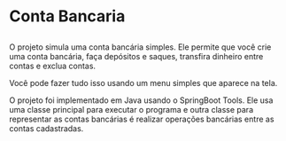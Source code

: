 # Conta Bancaria

##

O projeto simula uma conta bancária simples. Ele permite que você crie uma conta bancária, faça depósitos e saques, transfira dinheiro entre contas e exclua contas. 

Você pode fazer tudo isso usando um menu simples que aparece na tela.

O projeto foi implementado em Java usando o SpringBoot Tools. Ele usa uma classe principal para executar o programa e outra classe para representar as contas bancárias é realizar operações bancárias entre as contas cadastradas.
